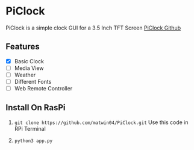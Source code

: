 # PiClock
PiClock is a simple clock GUI for a 3.5 Inch TFT Screen
[PiClock Github](https://github.com/matwin04/PiClock.git)
## Features

- [x] Basic Clock
- [ ] Media View
- [ ] Weather
- [ ] Different Fonts
- [ ] Web Remote Controller

## Install On RasPi

1. `git clone https://github.com/matwin04/PiClock.git`
Use this code in RPi Terminal

2.  `python3 app.py`